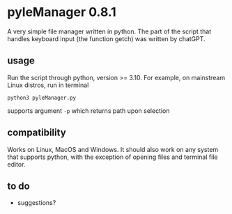 # pyleManager 0.8.1

A very simple file manager written in python. The part of the script that handles keyboard input (the function getch) was written by chatGPT.

## usage

Run the script through python, version >= 3.10. For example, on mainstream Linux distros, run in terminal
```
python3 pyleManager.py
```
supports argument `-p` which returns path upon selection

## compatibility

Works on Linux, MacOS and Windows. It should also work on any system that supports python, with the exception of opening files and terminal file editor.

## to do

- suggestions?
